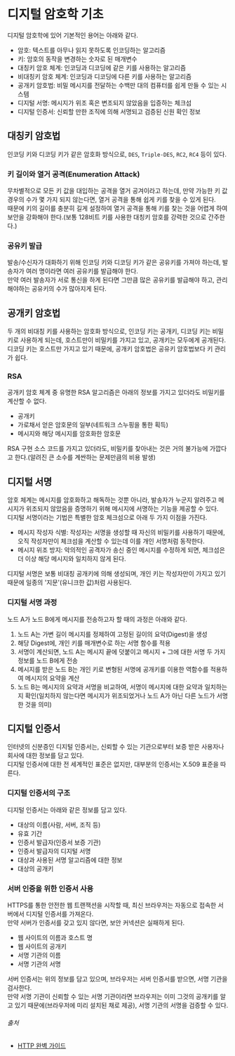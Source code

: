 # 디지털 암호학 기초

디지털 암호학에 있어 기본적인 용어는 아래와 같다.

- 암호: 텍스트를 아무나 읽지 못하도록 인코딩하는 알고리즘
- 키: 암호의 동작을 변경하는 숫자로 된 매개변수
- 대칭키 암호 체계: 인코딩과 디코딩에 같은 키를 사용하는 알고리즘
- 비대칭키 암호 체계: 인코딩과 디코딩에 다른 키를 사용하는 알고리즘
- 공개키 암호법: 비밀 메시지를 전달하는 수백만 대의 컴퓨터를 쉽게 만들 수 있는 시스템
- 디지털 서명: 메시지가 위조 혹은 변조되지 않았음을 입증하는 체크섬
- 디지털 인증서: 신뢰할 만한 조직에 의해 서명되고 검증된 신원 확인 정보

## 대칭키 암호법

인코딩 키와 디코딩 키가 같은 암호화 방식으로, `DES`, `Triple-DES`, `RC2`, `RC4` 등이 있다.

### 키 길이와 열거 공격(Enumeration Attack)

무차별적으로 모든 키 값을 대입하는 공격을 열거 공겨이라고 하는데, 만약 가능한 키 값 경우의 수가 몇 가지 되지 않는다면, 열거 공격을 통해 쉽게 키를 찾을 수 있게 된다.  
때문에 키의 길이를 충분히 길게 설정하여 열거 공격을 통해 키를 찾는 것을 어렵게 하여 보안을 강화해야 한다.(보통 128비트 키를 사용한 대칭키 암호를 강력한 것으로 간주한다.)

### 공유키 발급

발송/수신자가 대화하기 위해 인코딩 키와 디코딩 키가 같은 공유키를 가져야 하는데, 발송자가 여러 명이라면 여러 공유키를 발급해야 한다.  
만약 여러 발송자가 서로 통신을 하게 된다면 그만큼 많은 공유키를 발급해야 하고, 관리해야하는 공유키의 수가 많아지게 된다.

## 공개키 암호법

두 개의 비대칭 키를 사용하는 암호화 방식으로, 인코딩 키는 공개키, 디코딩 키는 비밀키로 사용하게 되는데, 호스트만이 비밀키를 가지고 있고, 공개키는 모두에게 공개된다.  
디코딩 키는 호스트만 가지고 있기 때문에, 공개키 암호법은 공유키 암호법보다 키 관리가 쉽다.

### RSA

공개키 암호 체계 중 유명한 RSA 알고리즘은 아래의 정보를 가지고 있더라도 비밀키를 계산할 수 없다.

- 공개키
- 가로채서 얻은 암호문의 일부(네트워크 스누핑을 통한 획득)
- 메시지와 해당 메시지를 암호화한 암호문

RSA 구현 소스 코드를 가지고 있더라도, 비밀키를 찾아내는 것은 거의 불가능에 가깝다고 한다.(알려진 큰 소수를 계싼하는 문제만큼의 비용 발생)

## 디지털 서명

암호 체계는 메시지를 암호화하고 해독하는 것뿐 아니라, 발송자가 누군지 알려주고 메시지가 위조되지 않았음을 증명하기 위해 메시지에 서명하는 기능을 제공할 수 있다.  
디지털 서명이라는 기법은 특별한 암호 체크섬으로 아래 두 가지 이점을 가진다.

- 메시지 작성자 식별: 작성자는 서명을 생성할 때 자신의 비밀키를 사용하기 때문에, 오직 작성자만이 체크섬을 계산할 수 있는데 이를 개인 서명처럼 동작한다.
- 메시지 위조 방지: 악의적인 공격자가 송신 중인 메시지를 수정하게 되면, 체크섬은 더 이상 해당 메시지와 일치하지 않게 된다.

디지털 서명은 보통 비대칭 공개키에 의해 생성되며, 개인 키는 작성자만이 가지고 있기 때문에 일종의 '지문'(유니크한 값)처럼 사용된다.

### 디지털 서명 과정

노드 A가 노드 B에게 메시지를 전송하고자 할 때의 과정은 아래와 같다.

1. 노드 A는 가변 길이 메시지를 정제하여 고정된 길이의 요약(Digest)을 생성
2. 해당 Digest에, 개인 키를 매개변수로 하는 서명 함수를 적용
3. 서명이 계산되면, 노드 A는 메시지 끝에 덧붙이고 메시지 + 그에 대한 서명 두 가지 정보를 노드 B에게 전송
4. 메시지를 받은 노드 B는 개인 키로 변형된 서명에 공개키를 이용한 역함수를 적용하여 메시지의 요약을 계산
5. 노드 B는 메시지의 요약과 서명을 비교하여, 서명이 메시지에 대한 요약과 일치하는지 확인(일치하지 않는다면 메시지가 위조되었거나 노드 A가 아닌 다른 노드가 서명한 것을 의미)

## 디지털 인증서

인터넷의 신분증인 디지털 인증서는, 신뢰할 수 있는 기관으로부터 보증 받은 사용자나 회사에 대한 정보를 담고 있다.  
디지털 인증서에 대한 전 세계적인 표준은 없지만, 대부분의 인증서는 X.509 표준을 따른다.

### 디지털 인증서의 구조

디지털 인증서는 아래와 같은 정보를 담고 있다.

- 대상의 이름(사람, 서버, 조직 등)
- 유효 기간
- 인증서 발급자(인증서 보증 기관)
- 인증서 발급자의 디지털 서명
- 대상과 사용된 서명 알고리즘에 대한 정보
- 대상의 공개키

### 서버 인증을 위한 인증서 사용

HTTPS를 통한 안전한 웹 트랜잭션을 시작할 때, 최신 브라우저는 자동으로 접속한 서버에서 디지털 인증서를 가져온다.  
만약 서버가 인증서를 갖고 있지 않다면, 보안 커넥션은 실패하게 된다.

- 웹 사이트의 이름과 호스트 명
- 웹 사이트의 공개키
- 서명 기관의 이름
- 서명 기관의 서명

서버 인증서는 위의 정보를 담고 있으며, 브라우저는 서버 인증서를 받으면, 서명 기관을 검사한다.  
만약 서명 기관이 신뢰할 수 있는 서명 기관이라면 브라우저는 이미 그것의 공개키를 알고 있기 때문에(브라우저에 미리 설치된 채로 제공), 서명 기관의 서명을 검증할 수 있다.

###### 출처

- [HTTP 완벽 가이드](https://www.aladin.co.kr/shop/wproduct.aspx?ItemId=294437345)